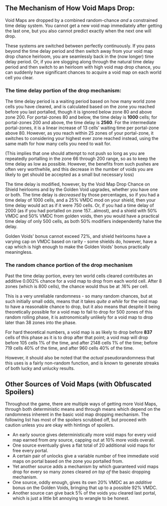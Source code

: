 ## The Mechanism of How Void Maps Drop:

Void Maps are dropped by a combined random-chance _and_ a constrained time delay system. You cannot get a new void map immediately after getting the last one, but you also cannot predict exactly when the next one will drop.

These systems are switched between perfectly continuously. If you pass beyond the time delay period and then switch away from your void map drop chance heirloom, you are seamlessly back in the (now longer) time delay period. Or, if you are slogging along through the natural time delay period and then switch to an heirloom with high void map drop chance, you can suddenly have significant chances to acquire a void map on each world cell you clear.

### The time delay portion of the drop mechanism:

The time delay period is a waiting period based on how many world zone cells you have cleared, and is calculated based on the zone you reached before you last portalled, though it is ignored below zone 80 and above zone 200. For portal-zones 80 and below, the time delay is **1000** cells; for portal-zones 200 and above, the time delay is **2560**. For the intermediate portal-zones, it is a linear increase of 13 cells' waiting time per portal-zone above 80. However, as you reach within 25 zones of your portal-zone, it switches to considering your highest ever zone reached instead, using the same math for how many cells you need to wait for.
  
(This implies that one should attempt to not push so long as you are repeatedly portalling in the zone 66 through 200 range, so as to keep the time delay as low as possible. However, the benefits from such pushes are often very worthwhile, and this decrease in the number of voids you are likely to get should be accepted as a small but necessary loss)

The time delay is modified, however, by the Void Map Drop Chance on Shield heirlooms and by the Golden Void upgrades, whether you have one or both. The time delay is _decreased_ by those percentages, so if you had a time delay of 1000 cells, and a 25% VMDC mod on your shield, then your time delay would act as if it were 750 cells. Or, if you had a time delay of 2000 (as if you had portalled on zone 157...almost), and a shield with 50% VMDC and 50% VMDC from golden voids, then you would have a practical time delay of only 500 cells, as both 50% modifiers independently halve the delay.

Golden Voids' bonus cannot exceed 72%, and shield heirlooms have a varying cap on VMDC based on rarity - some shields do, however, have a cap which is high enough to make the Golden Voids' bonus practically meaningless.

### The random chance portion of the drop mechanism

Past the time delay portion, every ten world cells cleared contributes an additive 0.002% chance for a void map to drop from each world cell. After 8 zones (which is 800 cells), the chance would thus be at .16% per cell.

This is a very unreliable randomness - so many random chances, but at such initially small odds, means that it takes _quite a while_ for the void map to have a reasonable chance to drop, but it also means that despite it being theoretically possible for a void map to fail to drop for 500 zones of this random rolling phase, it is astronomically unlikely for a void map to drop later than 38 zones into the phase.

For hard theoretical numbers, a void map is as likely to drop before **837** cells of this phase as it is to drop after that point; a void map will drop before 105 cells 1% of the time, and after 2148 cells 1% of the time; before 719 cells 40% of the time, and after 960 cells 40% of the time.

However, it should also be noted that the _actual_ pseudorandomness that this uses is a fairly non-random function, and is known to generate streaks of both lucky and unlucky results.

## Other Sources of Void Maps (with Obfuscated Spoilers)

Throughout the game, there are multiple ways of getting more Void Maps, through both deterministic means and through means which depend on the randomness inherent in the basic void map dropping mechanism. The following list has most of the spoilers scrubbed off, but proceed with caution unless you are okay with hintings of spoilers.

- An early source gives deterministically more void maps for every void map earned from _any_ source, capping out at 10% more voids overall.
- One source eventually gives a flat total of 20 additional void maps for free every portal.
- A certain pair of unlocks give a variable number of free immediate void maps on portal based on the zone you portalled from.
- Yet another source adds a mechanism by which guaranteed void maps drop for every so many zones cleared _on top of_ the basic dropping mechanism.
- One source, oddly enough, gives its own 20% VMDC as an _additive_ bonus on the Golden Voids, bringing that up to a possible 92% VMDC.
- Another source can give back 5% of the voids you cleared last portal, which is just a little bit annoying to wrangle to be honest.
